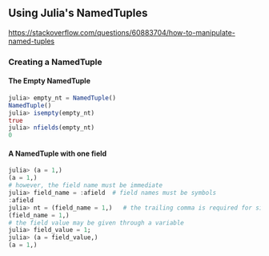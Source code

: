 ## Using Julia's NamedTuples

https://stackoverflow.com/questions/60883704/how-to-manipulate-named-tuples

### Creating a NamedTuple

#### The Empty NamedTuple
```julia
julia> empty_nt = NamedTuple()
NamedTuple()
julia> isempty(empty_nt)
true
julia> nfields(empty_nt)
0
```

#### A NamedTuple with one field
```julia
julia> (a = 1,)
(a = 1,)
# however, the field name must be immediate
julia> field_name = :afield  # field names must be symbols
:afield
julia> nt = (field_name = 1,)   # the trailing comma is required for single field NamedTuples
(field_name = 1,)
# the field value may be given through a variable
julia> field_value = 1;
julia> (a = field_value,)
(a = 1,)
```
